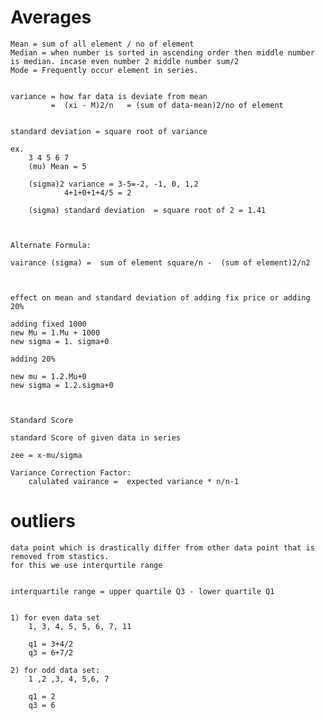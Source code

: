 



# Averages

    Mean = sum of all element / no of element
    Median = when number is sorted in ascending order then middle number is median. incase even number 2 middle number sum/2
    Mode = Frequently occur element in series.


    variance = how far data is deviate from mean
             =  (xi - M)2/n   = (sum of data-mean)2/no of element


    standard deviation = square root of variance

    ex.
        3 4 5 6 7
        (mu) Mean = 5

        (sigma)2 variance = 3-5=-2, -1, 0, 1,2
                4+1+0+1+4/5 = 2

        (sigma) standard deviation  = square root of 2 = 1.41



    Alternate Formula:

    vairance (sigma) =  sum of element square/n -  (sum of element)2/n2



    effect on mean and standard deviation of adding fix price or adding 20%

    adding fixed 1000
    new Mu = 1.Mu + 1000
    new sigma = 1. sigma+0

    adding 20%

    new mu = 1.2.Mu+0
    new sigma = 1.2.sigma+0



    Standard Score

    standard Score of given data in series

    zee = x-mu/sigma

    Variance Correction Factor:
        calulated vairance =  expected variance * n/n-1


# outliers

    data point which is drastically differ from other data point that is removed from stastics.
    for this we use interqurtile range


    interquartile range = upper quartile Q3 - lower quartile Q1


    1) for even data set
        1, 3, 4, 5, 5, 6, 7, 11

        q1 = 3+4/2
        q3 = 6+7/2

    2) for odd data set:
        1 ,2 ,3, 4, 5,6, 7

        q1 = 2
        q3 = 6









